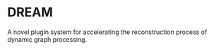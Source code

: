 # DREAM
A novel plugin system for accelerating the reconstruction process of dynamic graph processing.
